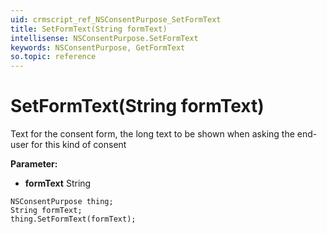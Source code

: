 ```yaml
---
uid: crmscript_ref_NSConsentPurpose_SetFormText
title: SetFormText(String formText)
intellisense: NSConsentPurpose.SetFormText
keywords: NSConsentPurpose, GetFormText
so.topic: reference
---
```


# SetFormText(String formText)

Text for the consent form, the long text to be shown when asking the end-user for this kind of consent

**Parameter:** 
* **formText** String

```crmscript
NSConsentPurpose thing;
String formText;
thing.SetFormText(formText);
```

